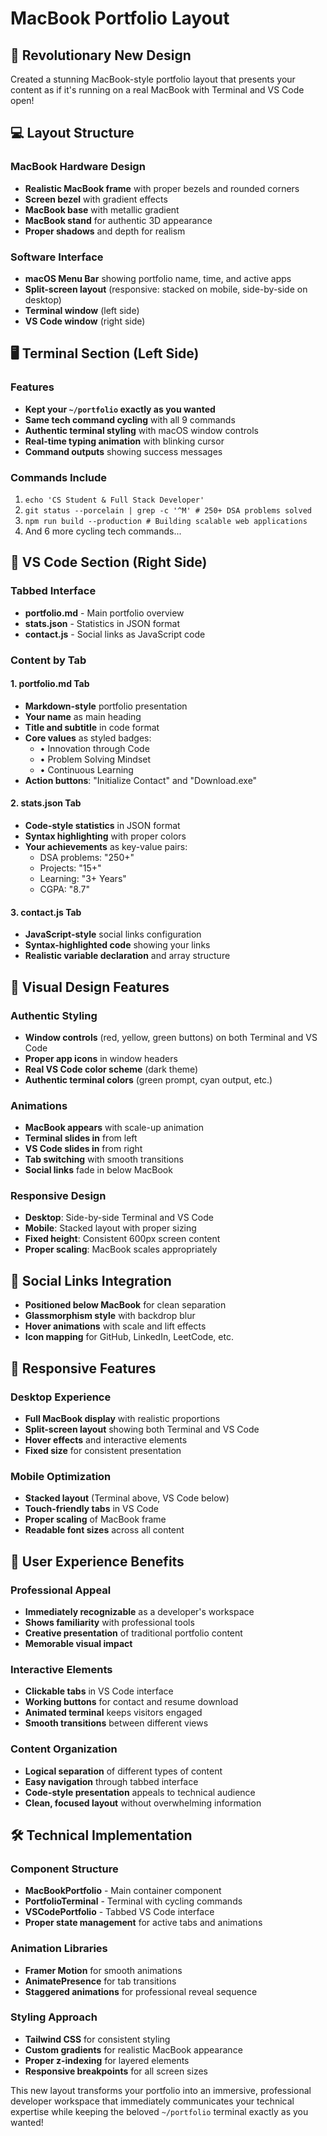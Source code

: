 # MacBook Portfolio Layout

## 🚀 **Revolutionary New Design**

Created a stunning MacBook-style portfolio layout that presents your content as if it's running on a real MacBook with Terminal and VS Code open!

## 💻 **Layout Structure**

### **MacBook Hardware Design**

- **Realistic MacBook frame** with proper bezels and rounded corners
- **Screen bezel** with gradient effects
- **MacBook base** with metallic gradient
- **MacBook stand** for authentic 3D appearance
- **Proper shadows** and depth for realism

### **Software Interface**

- **macOS Menu Bar** showing portfolio name, time, and active apps
- **Split-screen layout** (responsive: stacked on mobile, side-by-side on desktop)
- **Terminal window** (left side)
- **VS Code window** (right side)

## 🖥️ **Terminal Section (Left Side)**

### **Features**

- **Kept your `~/portfolio` exactly as you wanted**
- **Same tech command cycling** with all 9 commands
- **Authentic terminal styling** with macOS window controls
- **Real-time typing animation** with blinking cursor
- **Command outputs** showing success messages

### **Commands Include**

1. `echo 'CS Student & Full Stack Developer'`
2. `git status --porcelain | grep -c '^M' # 250+ DSA problems solved`
3. `npm run build --production # Building scalable web applications`
4. And 6 more cycling tech commands...

## 💼 **VS Code Section (Right Side)**

### **Tabbed Interface**

- **portfolio.md** - Main portfolio overview
- **stats.json** - Statistics in JSON format
- **contact.js** - Social links as JavaScript code

### **Content by Tab**

#### **1. portfolio.md Tab**

- **Markdown-style** portfolio presentation
- **Your name** as main heading
- **Title and subtitle** in code format
- **Core values** as styled badges:
  - • Innovation through Code
  - • Problem Solving Mindset
  - • Continuous Learning
- **Action buttons**: "Initialize Contact" and "Download.exe"

#### **2. stats.json Tab**

- **Code-style statistics** in JSON format
- **Syntax highlighting** with proper colors
- **Your achievements** as key-value pairs:
  - DSA problems: "250+"
  - Projects: "15+"
  - Learning: "3+ Years"
  - CGPA: "8.7"

#### **3. contact.js Tab**

- **JavaScript-style** social links configuration
- **Syntax-highlighted code** showing your links
- **Realistic variable declaration** and array structure

## 🎨 **Visual Design Features**

### **Authentic Styling**

- **Window controls** (red, yellow, green buttons) on both Terminal and VS Code
- **Proper app icons** in window headers
- **Real VS Code color scheme** (dark theme)
- **Authentic terminal colors** (green prompt, cyan output, etc.)

### **Animations**

- **MacBook appears** with scale-up animation
- **Terminal slides in** from left
- **VS Code slides in** from right
- **Tab switching** with smooth transitions
- **Social links** fade in below MacBook

### **Responsive Design**

- **Desktop**: Side-by-side Terminal and VS Code
- **Mobile**: Stacked layout with proper sizing
- **Fixed height**: Consistent 600px screen content
- **Proper scaling**: MacBook scales appropriately

## 🔗 **Social Links Integration**

- **Positioned below MacBook** for clean separation
- **Glassmorphism style** with backdrop blur
- **Hover animations** with scale and lift effects
- **Icon mapping** for GitHub, LinkedIn, LeetCode, etc.

## 📱 **Responsive Features**

### **Desktop Experience**

- **Full MacBook display** with realistic proportions
- **Split-screen layout** showing both Terminal and VS Code
- **Hover effects** and interactive elements
- **Fixed size** for consistent presentation

### **Mobile Optimization**

- **Stacked layout** (Terminal above, VS Code below)
- **Touch-friendly tabs** in VS Code
- **Proper scaling** of MacBook frame
- **Readable font sizes** across all content

## 🎯 **User Experience Benefits**

### **Professional Appeal**

- **Immediately recognizable** as a developer's workspace
- **Shows familiarity** with professional tools
- **Creative presentation** of traditional portfolio content
- **Memorable visual impact**

### **Interactive Elements**

- **Clickable tabs** in VS Code interface
- **Working buttons** for contact and resume download
- **Animated terminal** keeps visitors engaged
- **Smooth transitions** between different views

### **Content Organization**

- **Logical separation** of different types of content
- **Easy navigation** through tabbed interface
- **Code-style presentation** appeals to technical audience
- **Clean, focused layout** without overwhelming information

## 🛠️ **Technical Implementation**

### **Component Structure**

- **MacBookPortfolio** - Main container component
- **PortfolioTerminal** - Terminal with cycling commands
- **VSCodePortfolio** - Tabbed VS Code interface
- **Proper state management** for active tabs and animations

### **Animation Libraries**

- **Framer Motion** for smooth animations
- **AnimatePresence** for tab transitions
- **Staggered animations** for professional reveal sequence

### **Styling Approach**

- **Tailwind CSS** for consistent styling
- **Custom gradients** for realistic MacBook appearance
- **Proper z-indexing** for layered elements
- **Responsive breakpoints** for all screen sizes

This new layout transforms your portfolio into an immersive, professional developer workspace that immediately communicates your technical expertise while keeping the beloved `~/portfolio` terminal exactly as you wanted!
